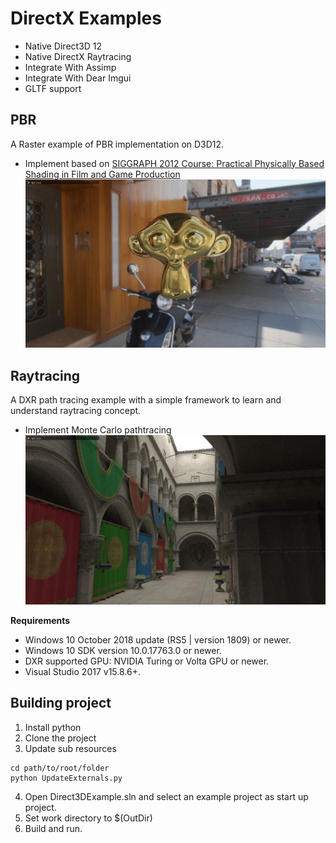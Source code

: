 # DirectX Examples

- Native Direct3D 12
- Native DirectX Raytracing
- Integrate With Assimp
- Integrate With Dear Imgui
- GLTF support

## PBR
A Raster example of PBR implementation on D3D12.
- Implement based on [SIGGRAPH 2012 Course: Practical Physically Based Shading in Film and Game Production](https://blog.selfshadow.com/publications/s2012-shading-course/#course_content)
![Result of display](https://github.com/JulianAtGitHub/Direct3DExample/blob/master/pbrshot.jpg)

## Raytracing
A DXR path tracing example with a simple framework to learn and understand raytracing concept.
- Implement Monte Carlo pathtracing
![Result of display](https://github.com/JulianAtGitHub/Direct3DExample/blob/master/screenshot.jpg)

**Requirements**
- Windows 10 October 2018 update (RS5 | version 1809) or newer.
- Windows 10 SDK version 10.0.17763.0 or newer.
- DXR supported GPU: NVIDIA Turing or Volta GPU or newer.
- Visual Studio 2017 v15.8.6+.

## Building project
1. Install python
2. Clone the project
3. Update sub resources
> 
    cd path/to/root/folder
    python UpdateExternals.py
4. Open Direct3DExample.sln and select an example project as start up project.
5. Set work directory to $(OutDir)
6. Build and run.

